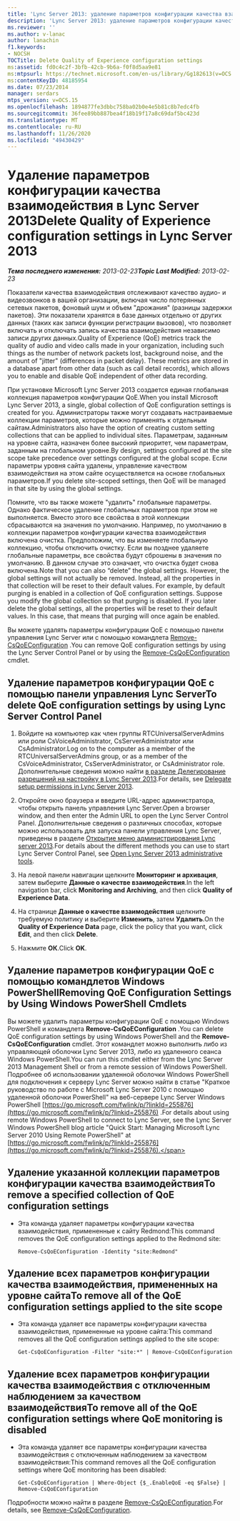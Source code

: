 ```yaml
---
title: 'Lync Server 2013: удаление параметров конфигурации качества взаимодействия'
description: 'Lync Server 2013: удаление параметров конфигурации качества обслуживания.'
ms.reviewer: ''
ms.author: v-lanac
author: lanachin
f1.keywords:
- NOCSH
TOCTitle: Delete Quality of Experience configuration settings
ms:assetid: fd0c4c2f-3bfb-42cb-9b6a-f0f8d5aa9e81
ms:mtpsurl: https://technet.microsoft.com/en-us/library/Gg182613(v=OCS.15)
ms:contentKeyID: 48185954
ms.date: 07/23/2014
manager: serdars
mtps_version: v=OCS.15
ms.openlocfilehash: 1894877fe3dbbc758ba02b0e4e5b81c8b7edc4fb
ms.sourcegitcommit: 36fee89bb887bea4f18b19f17a8c69daf5bc423d
ms.translationtype: MT
ms.contentlocale: ru-RU
ms.lasthandoff: 11/26/2020
ms.locfileid: "49430429"
---
```

# <a name="delete-quality-of-experience-configuration-settings-in-lync-server-2013"></a><span data-ttu-id="dfd7b-103">Удаление параметров конфигурации качества взаимодействия в Lync Server 2013</span><span class="sxs-lookup"><span data-stu-id="dfd7b-103">Delete Quality of Experience configuration settings in Lync Server 2013</span></span>

<div data-xmlns="http://www.w3.org/1999/xhtml">

<div class="topic" data-xmlns="http://www.w3.org/1999/xhtml" data-msxsl="urn:schemas-microsoft-com:xslt" data-cs="https://msdn.microsoft.com/">

<div data-asp="https://msdn2.microsoft.com/asp">



</div>

<div id="mainSection">

<div id="mainBody"><span data-ttu-id="dfd7b-104">

<span> </span></span><span class="sxs-lookup"><span data-stu-id="dfd7b-104">

<span> </span></span></span>

<span data-ttu-id="dfd7b-105">_**Тема последнего изменения:** 2013-02-23_</span><span class="sxs-lookup"><span data-stu-id="dfd7b-105">_**Topic Last Modified:** 2013-02-23_</span></span>

<span data-ttu-id="dfd7b-p101">Показатели качества взаимодействия отслеживают качество аудио- и видеозвонков в вашей организации, включая число потерянных сетевых пакетов, фоновый шум и объем "дрожания" (разницы задержки пакетов). Эти показатели хранятся в базе данных отдельно от других данных (таких как записи функции регистрации вызовов), что позволяет включать и отключать запись качества взаимодействия независимо записи других данных.</span><span class="sxs-lookup"><span data-stu-id="dfd7b-p101">Quality of Experience (QoE) metrics track the quality of audio and video calls made in your organization, including such things as the number of network packets lost, background noise, and the amount of "jitter" (differences in packet delay). These metrics are stored in a database apart from other data (such as call detail records), which allows you to enable and disable QoE independent of other data recording.</span></span>

<span data-ttu-id="dfd7b-108">При установке Microsoft Lync Server 2013 создается единая глобальная коллекция параметров конфигурации QoE.</span><span class="sxs-lookup"><span data-stu-id="dfd7b-108">When you install Microsoft Lync Server 2013, a single, global collection of QoE configuration settings is created for you.</span></span> <span data-ttu-id="dfd7b-109">Администраторы также могут создавать настраиваемые коллекции параметров, которые можно применять к отдельным сайтам.</span><span class="sxs-lookup"><span data-stu-id="dfd7b-109">Administrators also have the option of creating custom setting collections that can be applied to individual sites.</span></span> <span data-ttu-id="dfd7b-110">Параметрам, заданным на уровне сайта, назначен более высокий приоритет, чем параметрам, заданным на глобальном уровне.</span><span class="sxs-lookup"><span data-stu-id="dfd7b-110">By design, settings configured at the site scope take precedence over settings configured at the global scope.</span></span> <span data-ttu-id="dfd7b-111">Если параметры уровня сайта удалены, управление качеством взаимодействия на этом сайте осуществляется на основе глобальных параметров.</span><span class="sxs-lookup"><span data-stu-id="dfd7b-111">If you delete site-scoped settings, then QoE will be managed in that site by using the global settings.</span></span>

<span data-ttu-id="dfd7b-p103">Помните, что вы также можете "удалить" глобальные параметры. Однако фактическое удаление глобальных параметров при этом не выполняется. Вместо этого все свойства в этой коллекции сбрасываются на значения по умолчанию. Например, по умолчанию в коллекции параметров конфигурации качества взаимодействия включена очистка. Предположим, что вы изменяете глобальную коллекцию, чтобы отключить очистку. Если вы позднее удаляете глобальные параметры, все свойства будут сброшены в значения по умолчанию. В данном случае это означает, что очистка будет снова включена.</span><span class="sxs-lookup"><span data-stu-id="dfd7b-p103">Note that you can also “delete” the global settings. However, the global settings will not actually be removed. Instead, all the properties in that collection will be reset to their default values. For example, by default purging is enabled in a collection of QoE configuration settings. Suppose you modify the global collection so that purging is disabled. If you later delete the global settings, all the properties will be reset to their default values. In this case, that means that purging will once again be enabled.</span></span>

<span data-ttu-id="dfd7b-119">Вы можете удалять параметры конфигурации QoE с помощью панели управления Lync Server или с помощью командлета [Remove-CsQoEConfiguration](https://docs.microsoft.com/powershell/module/skype/Remove-CsQoEConfiguration) .</span><span class="sxs-lookup"><span data-stu-id="dfd7b-119">You can remove QoE configuration settings by using the Lync Server Control Panel or by using the [Remove-CsQoEConfiguration](https://docs.microsoft.com/powershell/module/skype/Remove-CsQoEConfiguration) cmdlet.</span></span>

<div>

## <a name="to-delete-qoe-configuration-settings-by-using-lync-server-control-panel"></a><span data-ttu-id="dfd7b-120">Удаление параметров конфигурации QoE с помощью панели управления Lync Server</span><span class="sxs-lookup"><span data-stu-id="dfd7b-120">To delete QoE configuration settings by using Lync Server Control Panel</span></span>

1.  <span data-ttu-id="dfd7b-121">Войдите на компьютер как член группы RTCUniversalServerAdmins или роли CsVoiceAdministrator, CsServerAdministrator или CsAdministrator.</span><span class="sxs-lookup"><span data-stu-id="dfd7b-121">Log on to the computer as a member of the RTCUniversalServerAdmins group, or as a member of the CsVoiceAdministrator, CsServerAdministrator, or CsAdministrator role.</span></span> <span data-ttu-id="dfd7b-122">Дополнительные сведения можно найти [в разделе Делегирование разрешений на настройку в Lync Server 2013](lync-server-2013-delegate-setup-permissions.md).</span><span class="sxs-lookup"><span data-stu-id="dfd7b-122">For details, see [Delegate setup permissions in Lync Server 2013](lync-server-2013-delegate-setup-permissions.md).</span></span>

2.  <span data-ttu-id="dfd7b-123">Откройте окно браузера и введите URL-адрес администратора, чтобы открыть панель управления Lync Server.</span><span class="sxs-lookup"><span data-stu-id="dfd7b-123">Open a browser window, and then enter the Admin URL to open the Lync Server Control Panel.</span></span> <span data-ttu-id="dfd7b-124">Дополнительные сведения о различных способах, которые можно использовать для запуска панели управления Lync Server, приведены в разделе [Открытие меню администрирования Lync server 2013](lync-server-2013-open-lync-server-administrative-tools.md).</span><span class="sxs-lookup"><span data-stu-id="dfd7b-124">For details about the different methods you can use to start Lync Server Control Panel, see [Open Lync Server 2013 administrative tools](lync-server-2013-open-lync-server-administrative-tools.md).</span></span>

3.  <span data-ttu-id="dfd7b-125">На левой панели навигации щелкните **Мониторинг и архивация**, затем выберите **Данные о качестве взаимодействия**.</span><span class="sxs-lookup"><span data-stu-id="dfd7b-125">In the left navigation bar, click **Monitoring and Archiving**, and then click **Quality of Experience Data**.</span></span>

4.  <span data-ttu-id="dfd7b-126">На странице **Данные о качестве взаимодействия** щелкните требуемую политику и выберите **Изменить**, затем **Удалить**.</span><span class="sxs-lookup"><span data-stu-id="dfd7b-126">On the **Quality of Experience Data** page, click the policy that you want, click **Edit**, and then click **Delete**.</span></span>

5.  <span data-ttu-id="dfd7b-127">Нажмите **ОК**.</span><span class="sxs-lookup"><span data-stu-id="dfd7b-127">Click **OK**.</span></span>

</div>

<div>

## <a name="removing-qoe-configuration-settings-by-using-windows-powershell-cmdlets"></a><span data-ttu-id="dfd7b-128">Удаление параметров конфигурации QoE с помощью командлетов Windows PowerShell</span><span class="sxs-lookup"><span data-stu-id="dfd7b-128">Removing QoE Configuration Settings by Using Windows PowerShell Cmdlets</span></span>

<span data-ttu-id="dfd7b-129">Вы можете удалить параметры конфигурации QoE с помощью Windows PowerShell и командлета **Remove-CsQoEConfiguration** .</span><span class="sxs-lookup"><span data-stu-id="dfd7b-129">You can delete QoE configuration settings by using Windows PowerShell and the **Remove-CsQoEConfiguration** cmdlet.</span></span> <span data-ttu-id="dfd7b-130">Этот командлет можно выполнить либо из управляющей оболочки Lync Server 2013, либо из удаленного сеанса Windows PowerShell.</span><span class="sxs-lookup"><span data-stu-id="dfd7b-130">You can run this cmdlet either from the Lync Server 2013 Management Shell or from a remote session of Windows PowerShell.</span></span> <span data-ttu-id="dfd7b-131">Подробнее об использовании удаленной оболочки Windows PowerShell для подключения к серверу Lync Server можно найти в статье "Краткое руководство по работе с Microsoft Lync Server 2010 с помощью удаленной оболочки PowerShell" на веб-сервере Lync Server Windows PowerShell [https://go.microsoft.com/fwlink/p/?linkId=255876](https://go.microsoft.com/fwlink/p/?linkid=255876) .</span><span class="sxs-lookup"><span data-stu-id="dfd7b-131">For details about using remote Windows PowerShell to connect to Lync Server, see the Lync Server Windows PowerShell blog article "Quick Start: Managing Microsoft Lync Server 2010 Using Remote PowerShell" at [https://go.microsoft.com/fwlink/p/?linkId=255876](https://go.microsoft.com/fwlink/p/?linkid=255876).</span></span>

<div>

## <a name="to-remove-a-specified-collection-of-qoe-configuration-settings"></a><span data-ttu-id="dfd7b-132">Удаление указанной коллекции параметров конфигурации качества взаимодействия</span><span class="sxs-lookup"><span data-stu-id="dfd7b-132">To remove a specified collection of QoE configuration settings</span></span>

  - <span data-ttu-id="dfd7b-133">Эта команда удаляет параметры конфигурации качества взаимодействия, примененные к сайту Redmond:</span><span class="sxs-lookup"><span data-stu-id="dfd7b-133">This command removes the QoE configuration settings applied to the Redmond site:</span></span>
    
        Remove-CsQoEConfiguration -Identity "site:Redmond"

</div>

<div>

## <a name="to-remove-all-of-the-qoe-configuration-settings-applied-to-the-site-scope"></a><span data-ttu-id="dfd7b-134">Удаление всех параметров конфигурации качества взаимодействия, примененных на уровне сайта</span><span class="sxs-lookup"><span data-stu-id="dfd7b-134">To remove all of the QoE configuration settings applied to the site scope</span></span>

  - <span data-ttu-id="dfd7b-135">Эта команда удаляет все параметры конфигурации качества взаимодействия, примененные на уровне сайта:</span><span class="sxs-lookup"><span data-stu-id="dfd7b-135">This command removes all the QoE configuration settings applied to the site scope:</span></span>
    
        Get-CsQoEConfiguration -Filter "site:*" | Remove-CsQoEConfiguration

</div>

<div>

## <a name="to-remove-all-of-the-qoe-configuration-settings-where-qoe-monitoring-is-disabled"></a><span data-ttu-id="dfd7b-136">Удаление всех параметров конфигурации качества взаимодействия с отключенным наблюдением за качеством взаимодействия</span><span class="sxs-lookup"><span data-stu-id="dfd7b-136">To remove all of the QoE configuration settings where QoE monitoring is disabled</span></span>

  - <span data-ttu-id="dfd7b-137">Эта команда удаляет все параметры конфигурации качества взаимодействия с отключенным наблюдением за качеством взаимодействия:</span><span class="sxs-lookup"><span data-stu-id="dfd7b-137">This command removes all the QoE configuration settings where QoE monitoring has been disabled:</span></span>
    
        Get-CsQoEConfiguration | Where-Object {$_.EnableQoE -eq $False} | Remove-CsQoEConfiguration

</div>

<span data-ttu-id="dfd7b-138">Подробности можно найти в разделе [Remove-CsQoEConfiguration](https://docs.microsoft.com/powershell/module/skype/Remove-CsQoEConfiguration).</span><span class="sxs-lookup"><span data-stu-id="dfd7b-138">For details, see [Remove-CsQoEConfiguration](https://docs.microsoft.com/powershell/module/skype/Remove-CsQoEConfiguration).</span></span>

<span data-ttu-id="dfd7b-139"></div>

</div>

<span> </span>

</div>

</div>

</span><span class="sxs-lookup"><span data-stu-id="dfd7b-139"></div>

</div>

<span> </span>

</div>

</div>

</span></span></div>

